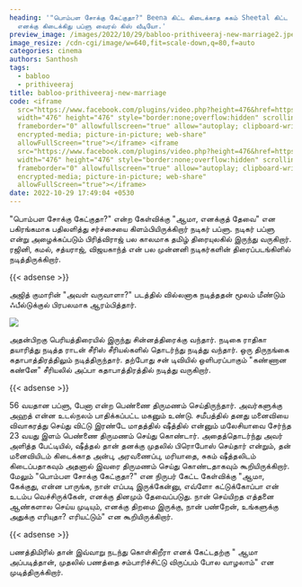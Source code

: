 ```yaml
---
heading: '"பொம்பள சோக்கு கேட்குதா?" Beena கிட்ட கிடைக்காத சுகம் Sheetal கிட்ட
  எனக்கு கிடைக்கிது பப்ளு வைரல் கிஸ் வீடியோ.'
preview_image: /images/2022/10/29/babloo-prithiveeraj-new-marriage2.jpeg
image_resize: /cdn-cgi/image/w=640,fit=scale-down,q=80,f=auto
categories: cinema
authors: Santhosh
tags:
  - babloo
  - prithiveeraj
title: babloo-prithiveeraj-new-marriage
code: <iframe
  src="https://www.facebook.com/plugins/video.php?height=476&href=https%3A%2F%2Fwww.facebook.com%2FGalattaMedia%2Fvideos%2F484942626899911%2F&show_text=false&width=476&t=0"
  width="476" height="476" style="border:none;overflow:hidden" scrolling="no"
  frameborder="0" allowfullscreen="true" allow="autoplay; clipboard-write;
  encrypted-media; picture-in-picture; web-share"
  allowFullScreen="true"></iframe> <iframe
  src="https://www.facebook.com/plugins/video.php?height=476&href=https%3A%2F%2Fwww.facebook.com%2FGalattaMedia%2Fvideos%2F1386373318558516%2F&show_text=false&width=476&t=0"
  width="476" height="476" style="border:none;overflow:hidden" scrolling="no"
  frameborder="0" allowfullscreen="true" allow="autoplay; clipboard-write;
  encrypted-media; picture-in-picture; web-share"
  allowFullScreen="true"></iframe>
date: 2022-10-29 17:49:04 +0530
---
```

"பொம்பள சோக்கு கேட்குதா?" என்ற கேள்விக்கு "ஆமா, எனக்குத் தேவை" என பகிரங்கமாக பதிலளித்து சர்ச்சையை கிளம்பியிருக்கிறார் நடிகர் பப்ளு.
நடிகர் பப்ளு என்று அழைக்கப்படும் பிரித்விராஜ் பல காலமாக தமிழ் திரையுலகில் இருந்து வருகிறார். ரஜினி, கமல், சத்யராஜ், விஜயகாந்த் என் பல முன்னனி நடிகர்களின் திரைப்படங்கிளில் நடித்திருக்கிறார். 

{{< adsense >}}

அஜித் குமாரின் "அவள் வருவாளா?" படத்தில் வில்லனாக நடித்ததன் மூலம் மீண்டும் ஃபீல்டுக்குல் பிரபலமாக ஆரம்பித்தார். 


![](/images/2022/10/29/paboolo.jpeg)

அதன்பிறகு பெரியத்திரையில் இருந்து சின்னத்திரைக்கு வந்தார். நடிகை ராதிகா தயாரித்து நடித்த ராடன் சீரிஸ் சீரியல்களில் தொடர்ந்து நடித்து வந்தார். ஒரு திருநங்கை கதாபாத்திரத்திலும் நடித்திருந்தார். தற்போது சன் டிவியில் ஒளிபரப்பாகும் "கண்ணான கண்னே" சீரியலில் அப்பா கதாபாத்திரத்தில் நடித்து வருகிறார்.

{{< adsense >}}


56 வயதான பப்ளு, பேனா என்ற பெண்ணை திருமணம் செய்திருந்தார். அவர்களுக்கு அஹத் என்ன உடல்நலம் பாதிக்கப்பட்ட மகனும் உண்டு. சமீபத்தில் தனது மனைவியை விவாகரத்து செய்து விட்டு இரண்டே மாதத்தில் ஷீத்தில் என்னும் மலேசியாவை சேர்ந்த 23 வயது இளம் பெண்ணை திருமணம் செய்து கொண்டார். 
அதைத்தொடர்ந்து அவர் அளித்த பேட்டியில், ஷீத்தல் தான் தனக்கு முதலில் பிரொபோஸ் செய்தார் என்றும், தன் மனைவியிடம் கிடைக்காத அன்பு, அரவணைப்பு, மரியாதை, சுகம் ஷீத்தலிடம் கிடைப்பதாகவும் அதனால் இவரை திருமணம் செய்து கொண்டதாகவும் கூறியிருக்கிறார்.
மேலும் "பொம்பள சோக்கு கேட்குதா?" என நிருபர் கேட்ட கேள்விக்கு "ஆமா, கேக்குது, என்ன பாருங்க, நான் எப்படி இருக்கேன்னு, எவ்ளோ கட்டுக்கோப்பா என் உடம்ப வெச்சிருக்கேன், எனக்கு தினமும் தேவைப்படுது.‌ நான் செய்யிறத எத்தனை ஆண்களால செய்ய முடியும், எனக்கு திறமை இருக்கு, நான் பண்றேன், உங்களுக்கு அதுக்கு எரியுதா? எரியட்டும்" என‌ கூறியிருக்கிறார்.

{{< adsense >}}


பணத்திமிரில் தான் இவ்வாறு நடந்து கொள்கிறீரா எனக் கேட்டதற்கு " ஆமா அப்படித்தான், முதலில் பணத்தை சம்பாரிச்சிட்டு விருப்பம் போல வாழலாம்" என முடித்திருக்கிறார்.